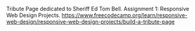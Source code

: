 Tribute Page dedicated to Sheriff Ed Tom Bell.
Assignment 1: Responsive Web Design Projects.
https://www.freecodecamp.org/learn/responsive-web-design/responsive-web-design-projects/build-a-tribute-page
